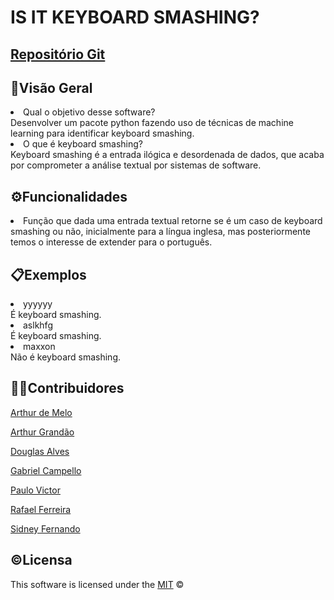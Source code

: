 # IS IT KEYBOARD SMASHING?

## [Repositório Git](https://github.com/fga-eps-mds/2022-2-Squad03)

##  🔎Visão Geral
<li>Qual o objetivo desse software?</li>
Desenvolver um pacote python fazendo uso de técnicas de machine learning para identificar keyboard smashing.
<li>O que é keyboard smashing?</li>
Keyboard smashing é a entrada ilógica e desordenada de dados, que acaba por comprometer a análise textual por sistemas de software.

##  ⚙Funcionalidades
<li>Função que dada uma entrada textual retorne se é um caso de keyboard smashing ou não, inicialmente para a língua inglesa, mas posteriormente temos o interesse de extender para o português.</li>

##  📋Exemplos
<li>yyyyyy</li>
É keyboard smashing.
<li>aslkhfg</li>
É keyboard smashing.
<li>maxxon</li>
Não é keyboard smashing.

##  👨‍💻Contribuidores
[Arthur de Melo](https://github.com/arthurmlv)

[Arthur Grandão](https://github.com/arthurgrandao)

[Douglas Alves](https://github.com/dougAlvs)

[Gabriel Campello](https://github.com/g16c)

[Paulo Victor](https://github.com/PauloVictorFS)

[Rafael Ferreira](https://github.com/RafaelCLG0)

[Sidney Fernando](https://github.com/nando3d3)


##  ©Licensa

This software is licensed under the [MIT](https://github.com/nhn/tui.editor/blob/master/LICENSE) ©